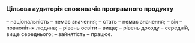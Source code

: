 ### Цільова аудиторія споживачів програмного продукту

– національність – немає значення;
– стать – немає значення;
– вік – повнолітня людина;
– рівень освіти – вища;
– рівень доходу – середній, вище середнього;
– зайнятість – працює.
